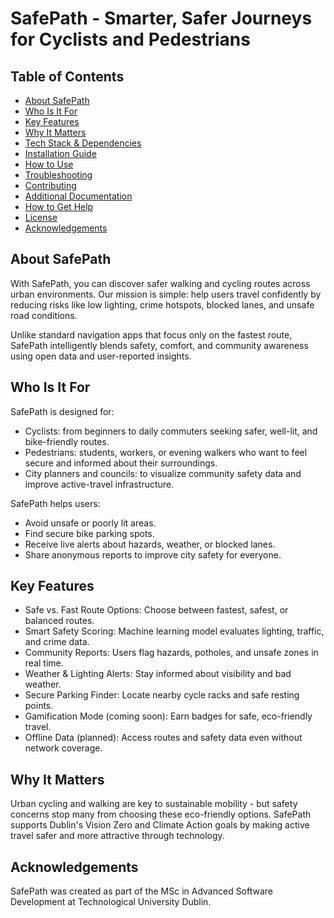 # SafePath - Smarter, Safer Journeys for Cyclists and Pedestrians

## Table of Contents
- [About SafePath](#about-safepath)
- [Who Is It For](#who-is-it-for)
- [Key Features](#key-features)
- [Why It Matters](#why-it-matters)
- [Tech Stack & Dependencies](#tech-stack--dependencies)
- [Installation Guide](#installation-guide)
- [How to Use](#how-to-use)
- [Troubleshooting](#troubleshooting)
- [Contributing](#contributing)
- [Additional Documentation](#additional-documentation)
- [How to Get Help](#how-to-get-help)
- [License](#license)
- [Acknowledgements](#acknowledgements)

## About SafePath

With SafePath, you can discover safer walking and cycling routes across urban environments. Our mission is simple: help users travel confidently by reducing risks like low lighting, crime hotspots, blocked lanes, and unsafe road conditions.

Unlike standard navigation apps that focus only on the fastest route, SafePath intelligently blends safety, comfort, and community awareness using open data and user-reported insights.

## Who Is It For

SafePath is designed for:

- Cyclists: from beginners to daily commuters seeking safer, well-lit, and bike-friendly routes.
- Pedestrians: students, workers, or evening walkers who want to feel secure and informed about their surroundings.
- City planners and councils: to visualize community safety data and improve active-travel infrastructure.

SafePath helps users:

- Avoid unsafe or poorly lit areas.
- Find secure bike parking spots.
- Receive live alerts about hazards, weather, or blocked lanes.
- Share anonymous reports to improve city safety for everyone.

## Key Features

- Safe vs. Fast Route Options: Choose between fastest, safest, or balanced routes.
- Smart Safety Scoring: Machine learning model evaluates lighting, traffic, and crime data.
- Community Reports: Users flag hazards, potholes, and unsafe zones in real time.
- Weather & Lighting Alerts: Stay informed about visibility and bad weather.
- Secure Parking Finder: Locate nearby cycle racks and safe resting points.
- Gamification Mode (coming soon): Earn badges for safe, eco-friendly travel.
- Offline Data (planned): Access routes and safety data even without network coverage.

## Why It Matters

Urban cycling and walking are key to sustainable mobility - but safety concerns stop many from choosing these eco-friendly options. SafePath supports Dublin's Vision Zero and Climate Action goals by making active travel safer and more attractive through technology.


## Acknowledgements

SafePath was created as part of the MSc in Advanced Software Development at Technological University Dublin.
